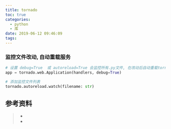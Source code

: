 ```yaml
---
title: tornado
toc: true
categories:
  - python
  - 库
date: 2019-06-12 09:46:09
tags:
---
```


















### 监控文件改动, 自动重载服务

```python
# 设置 debug=True  或 autoreload=True 会监控所有.py文件, 在改动后自动重载tornado服务
app = tornado.web.Application(handlers, debug=True)

# 添加监控文件列表
tornado.autoreload.watch(filename: str) 


```







## 参考资料
> - []()
> - []()
